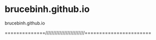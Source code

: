 # brucebinh.github.io
brucebinh.github.io

==============/////////////////////////=======================

